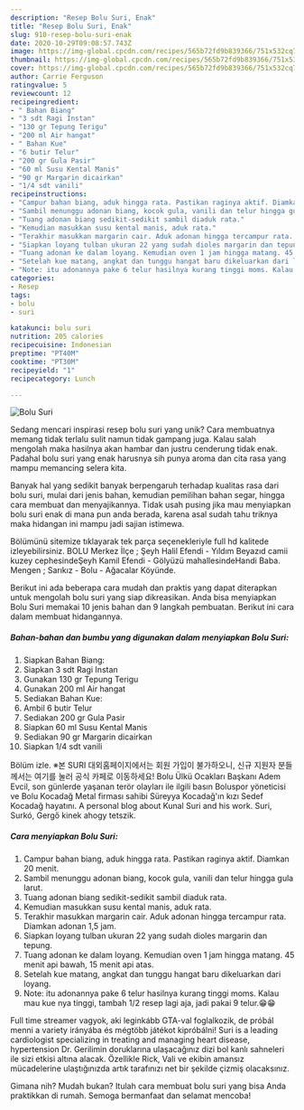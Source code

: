 ```yaml
---
description: "Resep Bolu Suri, Enak"
title: "Resep Bolu Suri, Enak"
slug: 910-resep-bolu-suri-enak
date: 2020-10-29T09:08:57.743Z
image: https://img-global.cpcdn.com/recipes/565b72fd9b839366/751x532cq70/bolu-suri-foto-resep-utama.jpg
thumbnail: https://img-global.cpcdn.com/recipes/565b72fd9b839366/751x532cq70/bolu-suri-foto-resep-utama.jpg
cover: https://img-global.cpcdn.com/recipes/565b72fd9b839366/751x532cq70/bolu-suri-foto-resep-utama.jpg
author: Carrie Ferguson
ratingvalue: 5
reviewcount: 12
recipeingredient:
- " Bahan Biang"
- "3 sdt Ragi Instan"
- "130 gr Tepung Terigu"
- "200 ml Air hangat"
- " Bahan Kue"
- "6 butir Telur"
- "200 gr Gula Pasir"
- "60 ml Susu Kental Manis"
- "90 gr Margarin dicairkan"
- "1/4 sdt vanili"
recipeinstructions:
- "Campur bahan biang, aduk hingga rata. Pastikan raginya aktif. Diamkan 20 menit."
- "Sambil menunggu adonan biang, kocok gula, vanili dan telur hingga gula larut."
- "Tuang adonan biang sedikit-sedikit sambil diaduk rata."
- "Kemudian masukkan susu kental manis, aduk rata."
- "Terakhir masukkan margarin cair. Aduk adonan hingga tercampur rata. Diamkan adonan 1,5 jam."
- "Siapkan loyang tulban ukuran 22 yang sudah dioles margarin dan tepung."
- "Tuang adonan ke dalam loyang. Kemudian oven 1 jam hingga matang. 45 menit api bawah, 15 menit api atas."
- "Setelah kue matang, angkat dan tunggu hangat baru dikeluarkan dari loyang."
- "Note: itu adonannya pake 6 telur hasilnya kurang tinggi moms. Kalau mau kue nya tinggi, tambah 1/2 resep lagi aja, jadi pakai 9 telur.😁😁"
categories:
- Resep
tags:
- bolu
- suri

katakunci: bolu suri 
nutrition: 205 calories
recipecuisine: Indonesian
preptime: "PT40M"
cooktime: "PT30M"
recipeyield: "1"
recipecategory: Lunch

---
```



![Bolu Suri](https://img-global.cpcdn.com/recipes/565b72fd9b839366/751x532cq70/bolu-suri-foto-resep-utama.jpg)

Sedang mencari inspirasi resep bolu suri yang unik? Cara membuatnya memang tidak terlalu sulit namun tidak gampang juga. Kalau salah mengolah maka hasilnya akan hambar dan justru cenderung tidak enak. Padahal bolu suri yang enak harusnya sih punya aroma dan cita rasa yang mampu memancing selera kita.

Banyak hal yang sedikit banyak berpengaruh terhadap kualitas rasa dari bolu suri, mulai dari jenis bahan, kemudian pemilihan bahan segar, hingga cara membuat dan menyajikannya. Tidak usah pusing jika mau menyiapkan bolu suri enak di mana pun anda berada, karena asal sudah tahu triknya maka hidangan ini mampu jadi sajian istimewa.

Bölümünü sitemize tıklayarak tek parça seçenekleriyle full hd kalitede izleyebilirsiniz. BOLU Merkez İlçe ; Şeyh Halil Efendi - Yıldım Beyazıd camii kuzey cephesindeŞeyh Kamil Efendi - Gölyüzü mahallesindeHandi Baba. Mengen ; Sarıkız - Bolu - Ağacalar Köyünde.


Berikut ini ada beberapa cara mudah dan praktis yang dapat diterapkan untuk mengolah bolu suri yang siap dikreasikan. Anda bisa menyiapkan Bolu Suri memakai 10 jenis bahan dan 9 langkah pembuatan. Berikut ini cara dalam membuat hidangannya.

<!--inarticleads1-->

##### Bahan-bahan dan bumbu yang digunakan dalam menyiapkan Bolu Suri:

1. Siapkan  Bahan Biang:
1. Siapkan 3 sdt Ragi Instan
1. Gunakan 130 gr Tepung Terigu
1. Gunakan 200 ml Air hangat
1. Sediakan  Bahan Kue:
1. Ambil 6 butir Telur
1. Sediakan 200 gr Gula Pasir
1. Siapkan 60 ml Susu Kental Manis
1. Sediakan 90 gr Margarin dicairkan
1. Siapkan 1/4 sdt vanili


Bölüm izle. ※본 SURI 대외홈페이지에서는 회원 가입이 불가하오니, 신규 지원자 분들께서는 여기를 눌러 공식 카페로 이동하세요! Bolu Ülkü Ocakları Başkanı Adem Evcil, son günlerde yaşanan terör olayları ile ilgili basın Boluspor yöneticisi ve Bolu Kocadağ Metal firması sahibi Süreyya Kocadağ&#39;ın kızı Sedef Kocadağ hayatını. A personal blog about Kunal Suri and his work. Suri, Surkó, Gergő kinek ahogy tetszik. 

<!--inarticleads2-->

##### Cara menyiapkan Bolu Suri:

1. Campur bahan biang, aduk hingga rata. Pastikan raginya aktif. Diamkan 20 menit.
1. Sambil menunggu adonan biang, kocok gula, vanili dan telur hingga gula larut.
1. Tuang adonan biang sedikit-sedikit sambil diaduk rata.
1. Kemudian masukkan susu kental manis, aduk rata.
1. Terakhir masukkan margarin cair. Aduk adonan hingga tercampur rata. Diamkan adonan 1,5 jam.
1. Siapkan loyang tulban ukuran 22 yang sudah dioles margarin dan tepung.
1. Tuang adonan ke dalam loyang. Kemudian oven 1 jam hingga matang. 45 menit api bawah, 15 menit api atas.
1. Setelah kue matang, angkat dan tunggu hangat baru dikeluarkan dari loyang.
1. Note: itu adonannya pake 6 telur hasilnya kurang tinggi moms. Kalau mau kue nya tinggi, tambah 1/2 resep lagi aja, jadi pakai 9 telur.😁😁


Full time streamer vagyok, aki leginkább GTA-val foglalkozik, de próbál menni a variety irányába és mégtöbb játékot kipróbálni! Suri is a leading cardiologist specializing in treating and managing heart disease, hypertension Dr. Gerilimin doruklarına ulaşacağınız dizi bol kanlı sahneleri ile sizi etkisi altına alacak. Özellikle Rick, Vali ve ekibin amansız mücadelerine ulaştığınızda artık tarafınızı net bir şekilde çizmiş olacaksınız. 

Gimana nih? Mudah bukan? Itulah cara membuat bolu suri yang bisa Anda praktikkan di rumah. Semoga bermanfaat dan selamat mencoba!
